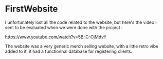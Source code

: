 # FirstWebsite
I unfortunately lost all the code related to the website, but here's the video I sent to be evaluated when we were done with the project :

https://www.youtube.com/watch?v=5B-C-OjMdvY

The website was a very generic merch selling website, with a little retro vibe added to it, it had a functionnal database for registering clients.
